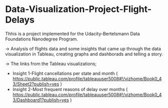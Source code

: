# Data-Visualization-Project-Flight-Delays
Thhis is a project implemented for the Udacity-Bertelsmann Data Foundations Nanodegree Program.

-> Analysis of flights data and some insights that came up through the data visualization in Tableau, creating graphs and dashborads and telling a story.


-> The links from the Tableau visualizations;
   - Insight 1-Flight cancellations per state and month ( https://public.tableau.com/profile/tableauuser5008#!/vizhome/Book0_43/Sheet2?publish=yes )
   - Insight 2-Most frequent reasons of delay over months ( https://public.tableau.com/profile/tableauuser5008#!/vizhome/Book0_43/Dashboard1?publish=yes )

